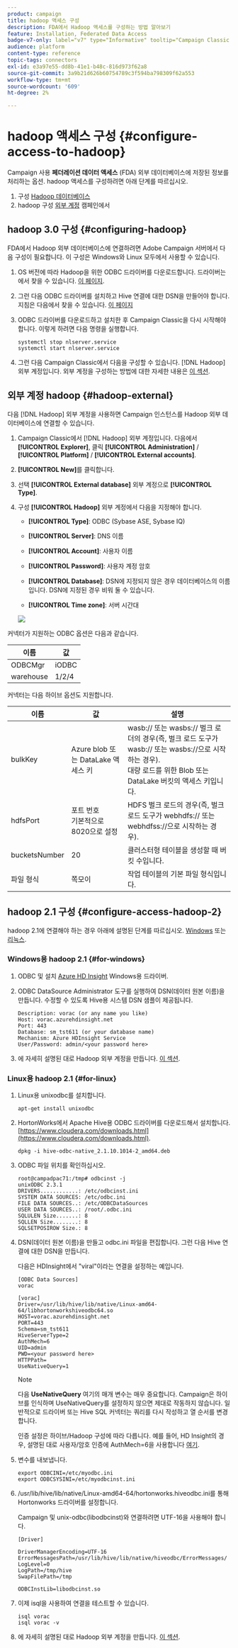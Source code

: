 ```yaml
---
product: campaign
title: hadoop 액세스 구성
description: FDA에서 Hadoop 액세스를 구성하는 방법 알아보기
feature: Installation, Federated Data Access
badge-v7-only: label="v7" type="Informative" tooltip="Campaign Classic v7에만 적용됩니다."
audience: platform
content-type: reference
topic-tags: connectors
exl-id: e3a97e55-dd8b-41e1-b48c-816d973f62a8
source-git-commit: 3a9b21d626b60754789c3f594ba798309f62a553
workflow-type: tm+mt
source-wordcount: '609'
ht-degree: 2%

---
```


# hadoop 액세스 구성 {#configure-access-to-hadoop}



Campaign 사용 **페더레이션 데이터 액세스** (FDA) 외부 데이터베이스에 저장된 정보를 처리하는 옵션. hadoop 액세스를 구성하려면 아래 단계를 따르십시오.

1. 구성 [Hadoop 데이터베이스](#configuring-hadoop)
1. hadoop 구성 [외부 계정](#hadoop-external) 캠페인에서

## hadoop 3.0 구성 {#configuring-hadoop}

FDA에서 Hadoop 외부 데이터베이스에 연결하려면 Adobe Campaign 서버에서 다음 구성이 필요합니다. 이 구성은 Windows와 Linux 모두에서 사용할 수 있습니다.

1. OS 버전에 따라 Hadoop을 위한 ODBC 드라이버를 다운로드합니다. 드라이버는에서 찾을 수 있습니다. [이 페이지](https://www.cloudera.com/downloads.html).

1. 그런 다음 ODBC 드라이버를 설치하고 Hive 연결에 대한 DSN을 만들어야 합니다. 지침은 다음에서 찾을 수 있습니다. [이 페이지](https://docs.cloudera.com/documentation/other/connectors/hive-odbc/2-6-5/Cloudera-ODBC-Driver-for-Apache-Hive-Install-Guide.pdf)

1. ODBC 드라이버를 다운로드하고 설치한 후 Campaign Classic을 다시 시작해야 합니다. 이렇게 하려면 다음 명령을 실행합니다.

   ```
   systemctl stop nlserver.service
   systemctl start nlserver.service
   ```

1. 그런 다음 Campaign Classic에서 다음을 구성할 수 있습니다. [!DNL Hadoop] 외부 계정입니다. 외부 계정을 구성하는 방법에 대한 자세한 내용은 [이 섹션](#hadoop-external).

## 외부 계정 hadoop {#hadoop-external}

다음 [!DNL Hadoop] 외부 계정을 사용하면 Campaign 인스턴스를 Hadoop 외부 데이터베이스에 연결할 수 있습니다.

1. Campaign Classic에서 [!DNL Hadoop] 외부 계정입니다. 다음에서 **[!UICONTROL Explorer]**, 클릭 **[!UICONTROL Administration]** / **[!UICONTROL Platform]** / **[!UICONTROL External accounts]**.

1. **[!UICONTROL New]**&#x200B;를 클릭합니다.

1. 선택 **[!UICONTROL External database]** 외부 계정으로 **[!UICONTROL Type]**.

1. 구성 **[!UICONTROL Hadoop]** 외부 계정에서 다음을 지정해야 합니다.

   * **[!UICONTROL Type]**: ODBC (Sybase ASE, Sybase IQ)

   * **[!UICONTROL Server]**: DNS 이름

   * **[!UICONTROL Account]**: 사용자 이름

   * **[!UICONTROL Password]**: 사용자 계정 암호

   * **[!UICONTROL Database]**: DSN에 지정되지 않은 경우 데이터베이스의 이름입니다. DSN에 지정된 경우 비워 둘 수 있습니다.

   * **[!UICONTROL Time zone]**: 서버 시간대

   ![](assets/hadoop3.png)

커넥터가 지원하는 ODBC 옵션은 다음과 같습니다.

| 이름 | 값 |
|---|---|
| ODBCMgr | iODBC |
| warehouse | 1/2/4 |

커넥터는 다음 하이브 옵션도 지원합니다.

| 이름 | 값 | 설명 |
|---|---|---|
| bulkKey | Azure blob 또는 DataLake 액세스 키 | wasb:// 또는 wasbs:// 벌크 로더의 경우(즉, 벌크 로드 도구가 wasb:// 또는 wasbs://으로 시작하는 경우). <br>대량 로드를 위한 Blob 또는 DataLake 버킷의 액세스 키입니다. |
| hdfsPort | 포트 번호 <br>기본적으로 8020으로 설정 | HDFS 벌크 로드의 경우(즉, 벌크 로드 도구가 webhdfs:// 또는 webhdfss://으로 시작하는 경우). |
| bucketsNumber | 20 | 클러스터형 테이블을 생성할 때 버킷 수입니다. |
| 파일 형식 | 쪽모이 | 작업 테이블의 기본 파일 형식입니다. |


## hadoop 2.1 구성 {#configure-access-hadoop-2}

hadoop 2.1에 연결해야 하는 경우 아래에 설명된 단계를 따르십시오. [Windows](#for-windows) 또는 [리눅스](#for-linux).

### Windows용 hadoop 2.1 {#for-windows}

1. ODBC 및 설치 [Azure HD Insight](https://www.microsoft.com/en-us/download/details.aspx?id=40886) Windows용 드라이버.
1. ODBC DataSource Administrator 도구를 실행하여 DSN(데이터 원본 이름)을 만듭니다. 수정할 수 있도록 Hive용 시스템 DSN 샘플이 제공됩니다.

   ```
   Description: vorac (or any name you like)
   Host: vorac.azurehdinsight.net
   Port: 443
   Database: sm_tst611 (or your database name)
   Mechanism: Azure HDInsight Service
   User/Password: admin/<your password here>
   ```

1. 에 자세히 설명된 대로 Hadoop 외부 계정을 만듭니다. [이 섹션](#hadoop-external).

### Linux용 hadoop 2.1 {#for-linux}

1. Linux용 unixodbc를 설치합니다.

   ```
   apt-get install unixodbc
   ```

1. HortonWorks에서 Apache Hive용 ODBC 드라이버를 다운로드해서 설치합니다. [https://www.cloudera.com/downloads.html](https://www.cloudera.com/downloads.html).

   ```
   dpkg -i hive-odbc-native_2.1.10.1014-2_amd64.deb
   ```

1. ODBC 파일 위치를 확인하십시오.

   ```
   root@campadpac71:/tmp# odbcinst -j
   unixODBC 2.3.1
   DRIVERS............: /etc/odbcinst.ini
   SYSTEM DATA SOURCES: /etc/odbc.ini
   FILE DATA SOURCES..: /etc/ODBCDataSources
   USER DATA SOURCES..: /root/.odbc.ini
   SQLULEN Size.......: 8
   SQLLEN Size........: 8
   SQLSETPOSIROW Size.: 8
   ```

1. DSN(데이터 원본 이름)을 만들고 odbc.ini 파일을 편집합니다. 그런 다음 Hive 연결에 대한 DSN을 만듭니다.

   다음은 HDInsight에서 &quot;viral&quot;이라는 연결을 설정하는 예입니다.

   ```
   [ODBC Data Sources]
   vorac 
   
   [vorac]
   Driver=/usr/lib/hive/lib/native/Linux-amd64-64/libhortonworkshiveodbc64.so
   HOST=vorac.azurehdinsight.net
   PORT=443
   Schema=sm_tst611
   HiveServerType=2
   AuthMech=6
   UID=admin
   PWD=<your password here>
   HTTPPath=
   UseNativeQuery=1
   ```

   >[!NOTE]
   >
   >다음 **UseNativeQuery** 여기의 매개 변수는 매우 중요합니다. Campaign은 하이브를 인식하며 UseNativeQuery를 설정하지 않으면 제대로 작동하지 않습니다. 일반적으로 드라이버 또는 Hive SQL 커넥터는 쿼리를 다시 작성하고 열 순서를 변경합니다.

   인증 설정은 하이브/Hadoop 구성에 따라 다릅니다. 예를 들어, HD Insight의 경우, 설명된 대로 사용자/암호 인증에 AuthMech=6을 사용합니다 [여기](https://www.simba.com/products/Spark/doc/ODBC_InstallGuide/unix/content/odbc/hi/configuring/authenticating/azuresvc.htm).

1. 변수를 내보냅니다.

   ```
   export ODBCINI=/etc/myodbc.ini
   export ODBCSYSINI=/etc/myodbcinst.ini
   ```

1. /usr/lib/hive/lib/native/Linux-amd64-64/hortonworks.hiveodbc.ini를 통해 Hortonworks 드라이버를 설정합니다.

   Campaign 및 unix-odbc(libodbcinst)와 연결하려면 UTF-16을 사용해야 합니다.

   ```
   [Driver]
   
   DriverManagerEncoding=UTF-16
   ErrorMessagesPath=/usr/lib/hive/lib/native/hiveodbc/ErrorMessages/
   LogLevel=0
   LogPath=/tmp/hive
   SwapFilePath=/tmp
   
   ODBCInstLib=libodbcinst.so
   ```

1. 이제 isql을 사용하여 연결을 테스트할 수 있습니다.

   ```
   isql vorac
   isql vorac -v
   ```

1. 에 자세히 설명된 대로 Hadoop 외부 계정을 만듭니다. [이 섹션](#hadoop-external).
